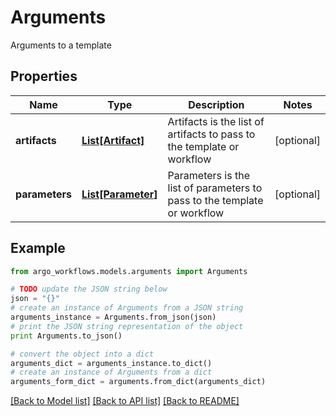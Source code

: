 # Arguments

Arguments to a template

## Properties

Name | Type | Description | Notes
------------ | ------------- | ------------- | -------------
**artifacts** | [**List[Artifact]**](Artifact.md) | Artifacts is the list of artifacts to pass to the template or workflow | [optional] 
**parameters** | [**List[Parameter]**](Parameter.md) | Parameters is the list of parameters to pass to the template or workflow | [optional] 

## Example

```python
from argo_workflows.models.arguments import Arguments

# TODO update the JSON string below
json = "{}"
# create an instance of Arguments from a JSON string
arguments_instance = Arguments.from_json(json)
# print the JSON string representation of the object
print Arguments.to_json()

# convert the object into a dict
arguments_dict = arguments_instance.to_dict()
# create an instance of Arguments from a dict
arguments_form_dict = arguments.from_dict(arguments_dict)
```
[[Back to Model list]](../README.md#documentation-for-models) [[Back to API list]](../README.md#documentation-for-api-endpoints) [[Back to README]](../README.md)


